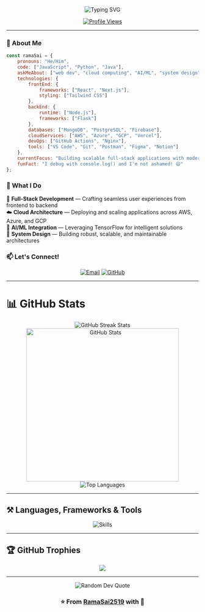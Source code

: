 <div align="center">
  <img src="https://readme-typing-svg.demolab.com?font=Fira+Code&size=32&duration=2800&pause=2000&color=A9FEF7&center=true&vCenter=true&width=940&lines=Hey+there!+👋+I'm+Rama+Sathya+Sai;Full-Stack+Developer+%7C+Cloud+Enthusiast+%7C+AI+Explorer" alt="Typing SVG" />
</div>

<div align="center">
  
  [![Profile Views](https://komarev.com/ghpvc/?username=ramasai2519&color=blueviolet&style=for-the-badge&label=PROFILE+VIEWS)](https://github.com/ramasai2519)
  
</div>

---

### 🚀 About Me

```javascript
const ramaSai = {
    pronouns: "He/Him",
    code: ["JavaScript", "Python", "Java"],
    askMeAbout: ["web dev", "cloud computing", "AI/ML", "system design"],
    technologies: {
        frontEnd: {
            frameworks: ["React", "Next.js"],
            styling: ["Tailwind CSS"]
        },
        backEnd: {
            runtime: ["Node.js"],
            frameworks: ["Flask"]
        },
        databases: ["MongoDB", "PostgreSQL", "Firebase"],
        cloudServices: ["AWS", "Azure", "GCP", "Vercel"],
        devOps: ["GitHub Actions", "Nginx"],
        tools: ["VS Code", "Git", "Postman", "Figma", "Notion"]
    },
    currentFocus: "Building scalable full-stack applications with modern cloud architecture",
    funFact: "I debug with console.log() and I'm not ashamed! 😄"
};
```

### 💼 What I Do

🎯 **Full-Stack Development** — Crafting seamless user experiences from frontend to backend  
☁️ **Cloud Architecture** — Deploying and scaling applications across AWS, Azure, and GCP  
🤖 **AI/ML Integration** — Leveraging TensorFlow for intelligent solutions  
🔧 **System Design** — Building robust, scalable, and maintainable architectures

### 📫 Let's Connect!

<div align="center">
  
  [![Email](https://img.shields.io/badge/Email-ramasathyasai2006%40gmail.com-D14836?style=for-the-badge&logo=gmail&logoColor=white)](mailto:ramasathyasai2006@gmail.com)
  [![GitHub](https://img.shields.io/badge/GitHub-RamaSai2519-181717?style=for-the-badge&logo=github&logoColor=white)](https://github.com/RamaSai2519)
  
</div>

---

# 📊 GitHub Stats

<div align="center">
    <img src="https://github-readme-streak-stats.herokuapp.com/?user=ramasai2519&theme=dark&hide_border=false&include_all_commits=true&count_private=true" alt="GitHub Streak Stats" />
    <br/>
    <img width="400" src="https://github-readme-stats.vercel.app/api?username=ramasai2519&show_icons=true&theme=dark&hide_border=false&rank_icon=github" alt="GitHub Stats" />
    <img src="https://readme-stats-indol-psi.vercel.app/api/top-langs/?username=ramasai2519&theme=dark&hide_border=false&include_all_commits=true&count_private=true&layout=compact" alt="Top Languages" />
</div>

---

## ⚒️ Languages, Frameworks & Tools

<div align="center">
    <img src="https://skillicons.dev/icons?i=python,javascript,vscode,github,figma,git,java,notion,powershell,anaconda,pycharm,windows,markdown,linux,aws,azure,vercel,gcp,electron,flask,nodejs,next,npm,react,tailwind,yarn,nginx,mongo,firebase,postgres,tensorflow,githubactions,github,postman" alt="Skills" />
</div>

---

## 🏆 GitHub Trophies

<div align="center">
  
![](https://github-profile-trophy.vercel.app/?username=ramasai2519&theme=gotham&no-frame=false&no-bg=true&margin-w=4)

</div>

---

<div align="center">
  <img src="https://quotes-github-readme.vercel.app/api?type=horizontal&theme=dark" alt="Random Dev Quote"/>
</div>

<div align="center">
  
### ⭐️ From [RamaSai2519](https://github.com/RamaSai2519) with 💙

</div>
